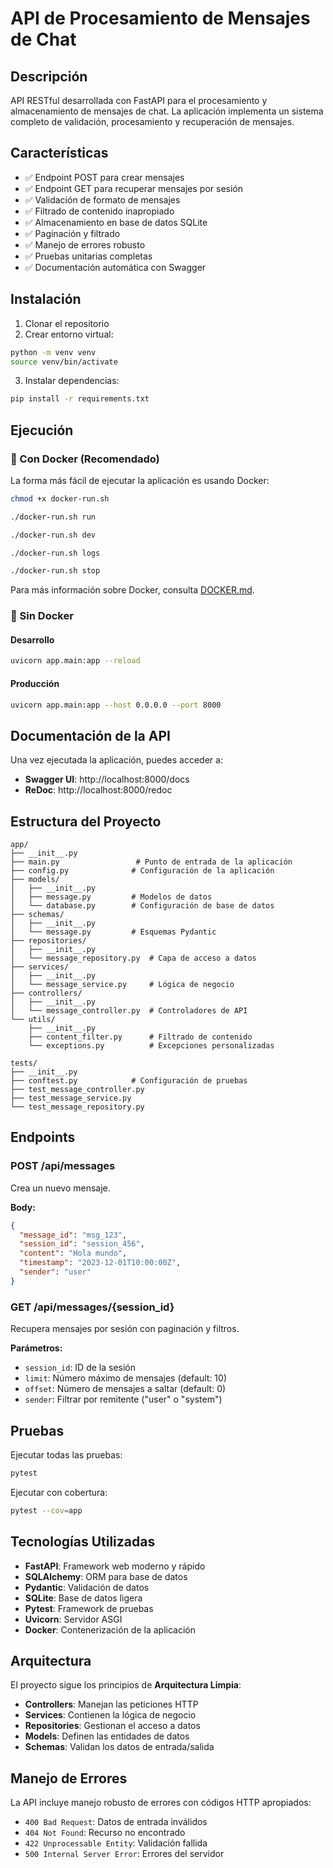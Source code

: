 # API de Procesamiento de Mensajes de Chat

## Descripción
API RESTful desarrollada con FastAPI para el procesamiento y almacenamiento de mensajes de chat. La aplicación implementa un sistema completo de validación, procesamiento y recuperación de mensajes.

## Características
- ✅ Endpoint POST para crear mensajes
- ✅ Endpoint GET para recuperar mensajes por sesión
- ✅ Validación de formato de mensajes
- ✅ Filtrado de contenido inapropiado
- ✅ Almacenamiento en base de datos SQLite
- ✅ Paginación y filtrado
- ✅ Manejo de errores robusto
- ✅ Pruebas unitarias completas
- ✅ Documentación automática con Swagger

## Instalación

1. Clonar el repositorio
2. Crear entorno virtual:
```bash
python -m venv venv
source venv/bin/activate
```

3. Instalar dependencias:
```bash
pip install -r requirements.txt
```

## Ejecución

### 🐳 Con Docker (Recomendado)

La forma más fácil de ejecutar la aplicación es usando Docker:

```bash
chmod +x docker-run.sh

./docker-run.sh run

./docker-run.sh dev

./docker-run.sh logs

./docker-run.sh stop
```

Para más información sobre Docker, consulta [DOCKER.md](DOCKER.md).

### 🔧 Sin Docker

#### Desarrollo
```bash
uvicorn app.main:app --reload
```

#### Producción
```bash
uvicorn app.main:app --host 0.0.0.0 --port 8000
```

## Documentación de la API

Una vez ejecutada la aplicación, puedes acceder a:
- **Swagger UI**: http://localhost:8000/docs
- **ReDoc**: http://localhost:8000/redoc

## Estructura del Proyecto

```
app/
├── __init__.py
├── main.py                 # Punto de entrada de la aplicación
├── config.py              # Configuración de la aplicación
├── models/
│   ├── __init__.py
│   ├── message.py         # Modelos de datos
│   └── database.py        # Configuración de base de datos
├── schemas/
│   ├── __init__.py
│   └── message.py         # Esquemas Pydantic
├── repositories/
│   ├── __init__.py
│   └── message_repository.py  # Capa de acceso a datos
├── services/
│   ├── __init__.py
│   └── message_service.py     # Lógica de negocio
├── controllers/
│   ├── __init__.py
│   └── message_controller.py  # Controladores de API
└── utils/
    ├── __init__.py
    ├── content_filter.py      # Filtrado de contenido
    └── exceptions.py          # Excepciones personalizadas

tests/
├── __init__.py
├── conftest.py            # Configuración de pruebas
├── test_message_controller.py
├── test_message_service.py
└── test_message_repository.py
```

## Endpoints

### POST /api/messages
Crea un nuevo mensaje.

**Body:**
```json
{
  "message_id": "msg_123",
  "session_id": "session_456",
  "content": "Hola mundo",
  "timestamp": "2023-12-01T10:00:00Z",
  "sender": "user"
}
```

### GET /api/messages/{session_id}
Recupera mensajes por sesión con paginación y filtros.

**Parámetros:**
- `session_id`: ID de la sesión
- `limit`: Número máximo de mensajes (default: 10)
- `offset`: Número de mensajes a saltar (default: 0)
- `sender`: Filtrar por remitente ("user" o "system")

## Pruebas

Ejecutar todas las pruebas:
```bash
pytest
```

Ejecutar con cobertura:
```bash
pytest --cov=app
```

## Tecnologías Utilizadas

- **FastAPI**: Framework web moderno y rápido
- **SQLAlchemy**: ORM para base de datos
- **Pydantic**: Validación de datos
- **SQLite**: Base de datos ligera
- **Pytest**: Framework de pruebas
- **Uvicorn**: Servidor ASGI
- **Docker**: Contenerización de la aplicación

## Arquitectura

El proyecto sigue los principios de **Arquitectura Limpia**:

- **Controllers**: Manejan las peticiones HTTP
- **Services**: Contienen la lógica de negocio
- **Repositories**: Gestionan el acceso a datos
- **Models**: Definen las entidades de datos
- **Schemas**: Validan los datos de entrada/salida

## Manejo de Errores

La API incluye manejo robusto de errores con códigos HTTP apropiados:
- `400 Bad Request`: Datos de entrada inválidos
- `404 Not Found`: Recurso no encontrado
- `422 Unprocessable Entity`: Validación fallida
- `500 Internal Server Error`: Errores del servidor 